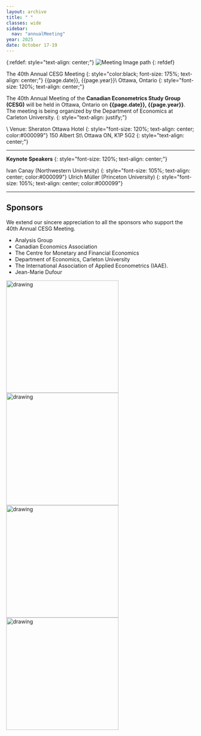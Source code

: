 ```yaml
---
layout: archive
title: " "
classes: wide
sidebar:
  nav: "annualMeeting"
year: 2025
date: October 17-19
---
```

{:refdef: style="text-align: center;"}
![Meeting Image path](/assets/images/{{page.year}}/annualMeeting.jpg)
{: refdef}


The 40th Annual CESG Meeting
{: style="color:black; font-size: 175%; text-align: center;"}
{{page.date}}, {{page.year}}\\
Ottawa, Ontario
{: style="font-size: 120%; text-align: center;"}

The 40th Annual Meeting of the **Canadian Econometrics Study Group (CESG)** will be held in Ottawa, Ontario on **{{page.date}}, {{page.year}}**. The meeting is being organized by the Department of Economics at Carleton University.
{: style="text-align: justify;"}

\\
Venue: Sheraton Ottawa Hotel
{: style="font-size: 120%; text-align: center; color:#000099"}
150 Albert St\\
Ottawa ON, K1P 5G2
{: style="text-align: center;"}

---
**Keynote Speakers**
{: style="font-size: 120%; text-align: center;"}

Ivan Canay (Northwestern University)
{: style="font-size: 105%; text-align: center; color:#000099"}
Ulrich Müller (Princeton University)
{: style="font-size: 105%; text-align: center; color:#000099"}

---
## Sponsors
We extend our sincere appreciation to all the sponsors who support the 40th Annual CESG Meeting.
  - Analysis Group
  - Canadian Economics Association 
  - The Centre for Monetary and Financial Economics
  - Department of Economics, Carleton University
  - The International Association of Applied Econometrics (IAAE).
  - Jean-Marie Dufour


<img src="/assets/images/{{page.year}}/ag.png" alt="drawing"  width="300"/>

<img src="/assets/images/{{page.year}}/carleton.jpg" alt="drawing" width="300"/>

<img src="/assets/images/{{page.year}}/cea.png" alt="drawing"  width="300"/>

<img src="/assets/images/{{page.year}}/iaae.png" alt="drawing"  width="300"/>